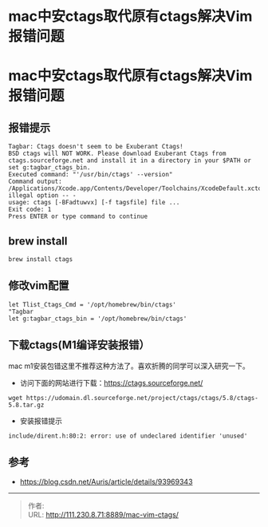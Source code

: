 # mac中安ctags取代原有ctags解决Vim报错问题


<!--more-->
# mac中安ctags取代原有ctags解决Vim报错问题
## 报错提示
```
Tagbar: Ctags doesn't seem to be Exuberant Ctags!
BSD ctags will NOT WORK. Please download Exuberant Ctags from ctags.sourceforge.net and install it in a directory in your $PATH or set g:tagbar_ctags_bin.
Executed command: "'/usr/bin/ctags' --version"
Command output:
/Applications/Xcode.app/Contents/Developer/Toolchains/XcodeDefault.xctoolchain/usr/bin/ctags: illegal option -- -
usage: ctags [-BFadtuwvx] [-f tagsfile] file ...
Exit code: 1
Press ENTER or type command to continue

```

## brew install
```shell
brew install ctags
```

## 修改vim配置
```vim
let Tlist_Ctags_Cmd = '/opt/homebrew/bin/ctags'
"Tagbar
let g:tagbar_ctags_bin = '/opt/homebrew/bin/ctags'
```

## 下载ctags(M1编译安装报错）
mac m1安装包错这里不推荐这种方法了。喜欢折腾的同学可以深入研究一下。
- 访问下面的网站进行下载：https://ctags.sourceforge.net/
```
wget https://udomain.dl.sourceforge.net/project/ctags/ctags/5.8/ctags-5.8.tar.gz
```
- 安装报错提示
```shell
include/dirent.h:80:2: error: use of undeclared identifier 'unused'
```

## 参考
- https://blog.csdn.net/Auris/article/details/93969343



---

> 作者:   
> URL: http://111.230.8.71:8889/mac-vim-ctags/  

